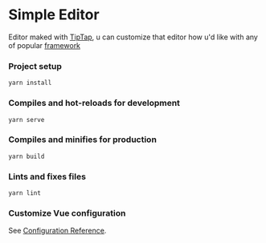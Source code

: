 # Simple Editor

Editor maked with [TipTap](https://tiptap.dev/), u can customize that editor how u'd like with any of
popular [framework](https://tiptap.dev/docs/editor/getting-started/install)

### Project setup

```
yarn install
```

### Compiles and hot-reloads for development

```
yarn serve
```

### Compiles and minifies for production

```
yarn build
```

### Lints and fixes files

```
yarn lint
```

### Customize Vue configuration

See [Configuration Reference](https://cli.vuejs.org/config/).
